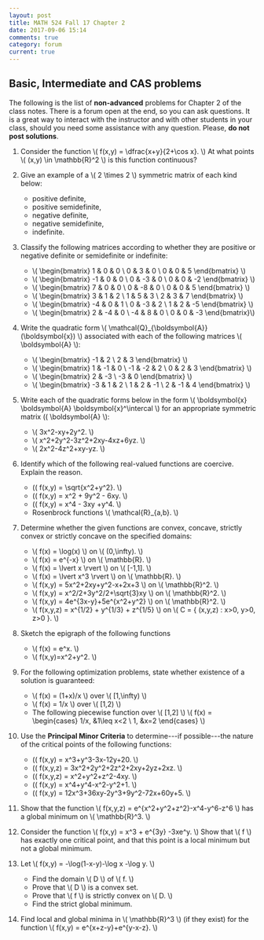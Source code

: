 ```yaml
---
layout: post
title: MATH 524 Fall 17 Chapter 2
date: 2017-09-06 15:14
comments: true
category: forum
current: true
---
```


## Basic, Intermediate and CAS problems

<div class="alert alert-info">
The following is the list of <strong>non-advanced</strong> problems for Chapter 2 of the class notes.  There is a forum open at the end, so you can ask questions.  It is a great way to interact with the instructor and with other students in your class, should you need some assistance with any question. Please, <strong>do not post solutions</strong>.
</div>

<!-- Continuous and Differentiable functions.  Symmetric matrices -->

1. Consider the function \\( f(x,y) = \dfrac{x+y}{2+\cos x}. \\) At what points \\( (x,y) \in \mathbb{R}^2 \\) is this function continuous?

2. Give an example of a \\( 2 \times 2 \\) symmetric matrix of each kind below:

	* positive definite, 
	* positive semidefinite, 
	* negative definite, 
	* negative semidefinite,
	* indefinite.

3. Classify the following matrices according to whether they are positive or negative definite or semidefinite or indefinite:

	* \\( \begin{bmatrix} 1 & 0 & 0 \\ 0 & 3 & 0 \\ 0 & 0 & 5 \end{bmatrix}  \\)
	* \\( \begin{bmatrix} -1 & 0 & 0 \\ 0 & -3 & 0 \\ 0 & 0 & -2 \end{bmatrix} \\)
	* \\( \begin{bmatrix} 7 & 0 & 0 \\ 0 & -8 & 0 \\ 0 & 0 & 5 \end{bmatrix}  \\)
	* \\( \begin{bmatrix} 3 & 1 & 2 \\ 1 & 5 & 3 \\ 2 & 3 & 7 \end{bmatrix}  \\)
	* \\( \begin{bmatrix} -4 & 0 & 1 \\ 0 & -3 & 2 \\ 1 & 2 & -5 \end{bmatrix}  \\)
	* \\( \begin{bmatrix} 2 & -4 & 0 \\ -4 & 8 & 0 \\ 0 & 0 & -3 \end{bmatrix}\\)

4. Write the quadratic form \\( \mathcal{Q}_{\boldsymbol{A}}(\boldsymbol{x}) \\) associated with each of the following matrices \\( \boldsymbol{A} \\):

	* \\( \begin{bmatrix} -1 & 2 \\ 2 & 3 \end{bmatrix} \\)
	* \\( \begin{bmatrix} 1 & -1 & 0 \\ -1 & -2 & 2 \\ 0 & 2 & 3 \end{bmatrix} \\)
	* \\( \begin{bmatrix} 2 & -3 \\ -3 & 0 \end{bmatrix} \\)
	* \\( \begin{bmatrix} -3 & 1 & 2 \\ 1 & 2 & -1 \\ 2 & -1 & 4 \end{bmatrix} \\)

5. Write each of the quadratic forms below in the form \\( \boldsymbol{x} \boldsymbol{A} \boldsymbol{x}^\intercal \\) for an appropriate symmetric matrix \(( \boldsymbol{A} \\):

	* \\( 3x^2-xy+2y^2. \\)
	* \\( x^2+2y^2-3z^2+2xy-4xz+6yz. \\)
	* \\( 2x^2-4z^2+xy-yz. \\)

<!-- % Coercive Functions -->

6. Identify which of the following real-valued functions are coercive.  Explain the reason.

	* \(( f(x,y) = \sqrt{x^2+y^2}. \\)
	* \(( f(x,y) = x^2 + 9y^2 - 6xy. \\)
	* \(( f(x,y) = x^4 - 3xy +y^4. \\)
	* Rosenbrock functions \\( \mathcal{R}_{a,b}. \\)

<!-- % Convex functions -->

7. Determine whether the given functions are convex, concave, strictly convex or strictly concave on the specified domains:
	* \\( f(x) = \log(x) \\) on \\( (0,\infty). \\)
	* \\( f(x) = e^{-x} \\) on \\( \mathbb{R}. \\)
	* \\( f(x) = \lvert x \rvert \\) on \\( [-1,1]. \\)
	* \\( f(x) = \lvert x^3 \rvert \\) on \\( \mathbb{R}. \\)
	* \\( f(x,y) = 5x^2+2xy+y^2-x+2x+3 \\) on \\( \mathbb{R}^2. \\)
	* \\( f(x,y) = x^2/2+3y^2/2+\sqrt{3}xy \\) on \\( \mathbb{R}^2. \\)
	* \\( f(x,y) = 4e^{3x-y}+5e^{x^2+y^2} \\) on \\( \mathbb{R}^2. \\)
	* \\( f(x,y,z) = x^{1/2} + y^{1/3} + z^{1/5} \\) on \\( C = \{ (x,y,z) : x>0, y>0, z>0 \}. \\)

8. Sketch the epigraph of the following functions

	* \\( f(x) = e^x. \\)
	* \\( f(x,y)=x^2+y^2. \\)

<!-- % Existence -->

9. For the following optimization problems, state whether existence of a solution is guaranteed:

	* \\( f(x) = (1+x)/x \\) over \\( [1,\infty) \\)
	* \\( f(x) = 1/x \\) over \\( [1,2) \\)
	* The following piecewise function over \\( [1,2] \\)
	\\( f(x) = \begin{cases}
	1/x, &1\leq x<2 \\
	1,   &x=2
	\end{cases} \\)

<!-- % Characterization -->

10. Use the **Principal Minor Criteria** to determine---if possible---the nature of the critical points of the following functions:

	* \(( f(x,y) = x^3+y^3-3x-12y+20. \\)
	* \(( f(x,y,z) = 3x^2+2y^2+2z^2+2xy+2yz+2xz. \\)
	* \(( f(x,y,z) = x^2+y^2+z^2-4xy. \\)
	* \(( f(x,y) = x^4+y^4-x^2-y^2+1. \\)
	* \(( f(x,y) = 12x^3+36xy-2y^3+9y^2-72x+60y+5. \\)

11. Show that the function \\( f(x,y,z) = e^{x^2+y^2+z^2}-x^4-y^6-z^6 \\) has a global minimum on \\( \mathbb{R}^3. \\)

12. Consider the function \\( f(x,y) = x^3 + e^{3y} -3xe^y. \\) Show that \\( f \\) has exactly one critical point, and that this point is a local minimum but not a global minimum.

13. Let \\( f(x,y) = -\log(1-x-y)-\log x -\log y. \\)

	* Find the domain \\( D \\) of \\( f. \\)
	* Prove that \\( D \\) is a convex set.
	* Prove that \\( f \\) is strictly convex on \\( D. \\)
	* Find the strict global minimum.

14. Find local and global minima in \\( \mathbb{R}^3 \\) (if they exist) for the function \\( f(x,y) = e^{x+z-y}+e^{y-x-z}. \\)
